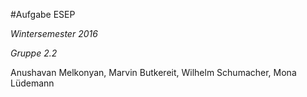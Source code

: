 #Aufgabe ESEP

*Wintersemester 2016*

*Gruppe 2.2*


Anushavan Melkonyan,
Marvin Butkereit,
Wilhelm Schumacher,
Mona Lüdemann




